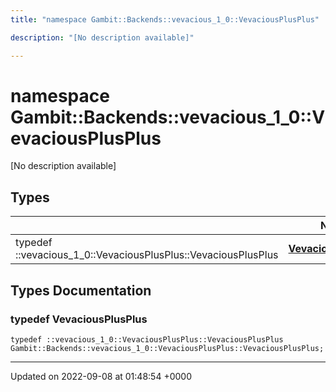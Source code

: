 ```yaml
---
title: "namespace Gambit::Backends::vevacious_1_0::VevaciousPlusPlus"

description: "[No description available]"

---
```


# namespace Gambit::Backends::vevacious_1_0::VevaciousPlusPlus

[No description available]

## Types

|                | Name           |
| -------------- | -------------- |
| typedef ::vevacious_1_0::VevaciousPlusPlus::VevaciousPlusPlus | **[VevaciousPlusPlus](/documentation/code/namespaces/namespacegambit_1_1backends_1_1vevacious__1__0_1_1vevaciousplusplus/#typedef-gambitbackendsvevacious-1-0vevaciousplusplus-vevaciousplusplus)**  |

## Types Documentation

### typedef VevaciousPlusPlus

```
typedef ::vevacious_1_0::VevaciousPlusPlus::VevaciousPlusPlus Gambit::Backends::vevacious_1_0::VevaciousPlusPlus::VevaciousPlusPlus;
```







-------------------------------

Updated on 2022-09-08 at 01:48:54 +0000